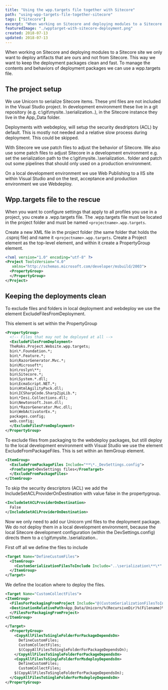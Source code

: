 ```yaml
---
title: "Using the wpp.targets file together with Sitecore"
path: "using-wpp-targets-file-together-sitecore"
tags: ["Sitecore"]
excerpt: "When working on Sitecore and deploying modules to a Sitecore site we only want to deploy artifacts that are ours and not from Sitecore. This way we want to keep the deployment packages clean and fast. To manage the contents and behaviors of deployment packages we can use a wpp.targets file."
featuredImage: "./wpptarget-with-sitecore-deployment.png"
created: 2018-07-13
updated: 2018-07-13
---
```


When working on Sitecore and deploying modules to a Sitecore site we only want to deploy artifacts that are ours and not from Sitecore. This way we want to keep the deployment packages clean and fast. To manage the contents and behaviors of deployment packages we can use a wpp.targets file.

## The project setup

We use Unicorn to serialize Sitecore items. These yml files are not included in the Visual Studio project. In development environment these live in a git repository (e.g. c:\git\mysite\..\serialization\..), in the Sitecore instance they live in the App_Data folder.

Deployments with webdeploy, will setup the security desdriptors (ACL) by default. This is mostly not needed and a relative slow process during deployment. This could be skipped.

With Sitecore we use patch files to adjust the behavior of Sitecore. We also use some patch files to adjust Sitecore in a development environment e.g. set the serialization path to the c:\git\mysite\..\serialization\.. folder and patch out some pipelines that should only used on a production environment.

On a local development environment we use Web Publishing to a IIS site within Visual Studio and on the test, acceptance and production environment we use Webdeploy.

## Wpp.targets file to the rescue

When you want to configure settings that apply to all profiles you use in a project, you create a .wpp.targets file. The .wpp.targets file must be located in the project folder and must be named `<projectname>.wpp.targets`.

Create a new XML file in the project folder (the same folder that holds the .csproj file) and name it
`<projectname>.wpp.targets`.
Create a Project element as the top-level element, and within it create a PropertyGroup element.

```xml
<?xml version="1.0" encoding="utf-8" ?>
<Project ToolsVersion="4.0"
   xmlns="http://schemas.microsoft.com/developer/msbuild/2003">
  <PropertyGroup>
  </PropertyGroup>
</Project>
```

## Keeping the deployments clean

To exclude files and folders in local deployment and webdeploy we use the element ExcludeFilesFromDeployment.

This element is set within the PropertyGroup

```xml
<PropertyGroup>
  <!-- Files that may not be deployed at all -->
  <ExcludeFilesFromDeployment>
  TheRoks.Project.Website.wpp.targets;
  bin\*.Foundation.*;
  bin\*.Feature.*;
  bin\RazorGenerator.Mvc.*;
  bin\Microsoft*;
  bin\roslyn\**;
  bin\Sitecore.*;
  bin\System.*.dll;
  bin\EcmaScript.NET.*;
  bin\HtmlAgilityPack.dll;
  bin\ICSharpCode.SharpZipLib.*;
  bin\*Iesi.Collections.dll;
  bin\Newtonsoft.Json.dll;
  bin\*RazorGenerator.Mvc.dll;
  bin\WebActivatorEx.*;
  packages.config;
  web.config;
  </ExcludeFilesFromDeployment>
</PropertyGroup>
```

To exclude files from packaging to the webdeploy packages, but still deploy to the local development environment with Visual Studio we use the element ExcludeFromPackageFiles. This is set within an ItemGroup element.

```xml
<ItemGroup>
  <ExcludeFromPackageFiles Include="**\*._DevSettings.config">
  <FromTarget>DevSettings files</FromTarget>
  </ExcludeFromPackageFiles>
</ItemGroup>
```

To skip the security descriptors (ACL) we add the IncludeSetACLProviderOnDestination with value false in the propertygroup.

```xml
<IncludeSetACLProviderOnDestination>
  False
</IncludeSetACLProviderOnDestination>
```

Now we only need to add our Unicorn yml files to the deployment package. We do not deploy them in a local development environment, because the local Sitecore development configuration (within the DevSettings.config) directs them to a c:\git\mysite\..\serialization\..

First off all we define the files to include

```xml
<Target Name="DefineCustomFiles">
  <ItemGroup>
    <CustomSerializationFilesToInclude Include="..\serialization\**\*" />
  </ItemGroup>
</Target>
```

We define the location where to deploy the files.

```xml
<Target Name="CustomCollectFiles">
<ItemGroup>
  <FilesForPackagingFromProject Include="@(CustomSerializationFilesToInclude)">
  <DestinationRelativePath>App_Data/Unicorn/%(RecursiveDir)%(Filename)%(Extension)</DestinationRelativePath>
  </FilesForPackagingFromProject>
</ItemGroup>

</Target>
  <PropertyGroup>
    <CopyAllFilesToSingleFolderForPackageDependsOn>
      DefineCustomFiles;
      CustomCollectFiles;
      $(CopyAllFilesToSingleFolderForPackageDependsOn);
    </CopyAllFilesToSingleFolderForPackageDependsOn>
    <CopyAllFilesToSingleFolderForMsdeployDependsOn>
      DefineCustomFiles;
      CustomCollectFiles;
    $(CopyAllFilesToSingleFolderForPackageDependsOn);
  </CopyAllFilesToSingleFolderForMsdeployDependsOn>
</PropertyGroup>
```
